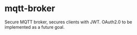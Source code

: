 # mqtt-broker
Secure MQTT broker, secures clients with JWT. OAuth2.0 to be implemented as a future goal.
